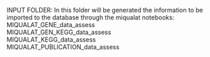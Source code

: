 INPUT FOLDER:
In this folder will be generated the information to be imported to the database through the miqualat notebooks: <br>
MIQUALAT_GENE_data_assess <br>
MIQUALAT_GEN_KEGG_data_assess <br>
MIQUALAT_KEGG_data_assess <br>
MIQUALAT_PUBLICATION_data_assess <br>

